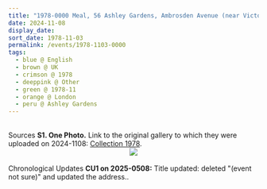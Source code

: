 ```yaml
---
title: "1978-0000 Meal, 56 Ashley Gardens, Ambrosden Avenue (near Victoria Station), London, UK"
date: 2024-11-08
display_date: 
sort_date: 1978-11-03
permalink: /events/1978-1103-0000
tags:
  - blue @ English
  - brown @ UK
  - crimson @ 1978
  - deeppink @ Other
  - green @ 1978-11
  - orange @ London
  - peru @ Ashley Gardens
---
```


<br>

<wave-list>
  <list-title color="DarkSeaGreen" width="40">Sources</list-title>
  <list-item color="BlanchedAlmond"  width="280"><b>S1. One Photo.</b> Link to the original gallery to which they were uploaded on 2024-1108: <a href="https://eternalmoments.smugmug.com/Collections/Raj-Kunwar-Raul-Collection/1978/">Collection 1978</a>.</list-item>
</wave-list>

<div style="text-align: center"><img src="https://pub-bcc3cbe9b1e94ba1ac28915f7a3900fa.r2.dev/1978-0000_Meal_56_Ashley_Gardens_Ambrosden_Avenue_(near_Victoria_Station)_London_UK_01_(Raj_Kunwar_Raul_Collection_owned_by_Mahipalsingh_Jaisingh_Raul_scanned_by_Ankit_Khare).jpg" /></div>

<br>

<wave-list>
  <list-title color="DarkSeaGreen" width="110">Chronological Updates</list-title>
  <list-item color="BlanchedAlmond" width="280"><b>CU1 on 2025-0508:</b> Title updated: deleted "(event not sure)" and updated the address.</font></a>.</list-item>
</wave-list>